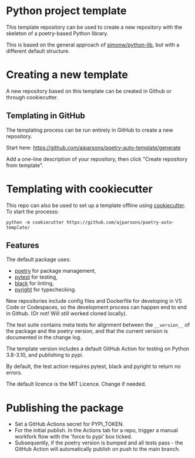 # Python project template

This template repository can be used to create a new repository with the skeleton of a poetry-based Python library.

This is based on the general approach of [simonw/python-lib](https://github.com/simonw/python-lib), but with a different default structure. 

# Creating a new template

A new repository based on this template can be created in Github or through cookiecutter.

## Templating in GitHub

The templating process can be run entirely in GitHub to create a new repository. 

Start here: https://github.com/ajparsons/poetry-auto-template/generate

Add a one-line description of your repository, then click "Create repository from template".

# Templating with cookiecutter

This repo can also be used to set up a template offline using [cookiecutter](https://cookiecutter.readthedocs.io/en/stable/). To start the processs:

```
python -m cookiecutter https://github.com/ajparsons/poetry-auto-template/
```

## Features
 
The default package uses:

* [poetry](https://python-poetry.org/) for package management,
* [pytest](https://docs.pytest.org/en/7.1.x/) for testing,
* [black](https://black.readthedocs.io/en/stable/) for linting,
* [pyright](https://github.com/microsoft/pyright) for typechecking. 

New repositories include config files and Dockerfile for developing in VS Code or Codespaces, so the development process can happen end to end in Github. (Or not! Will still worked cloned locally). 

The test suite contains meta tests for alignment between the `__version__` of the package and the poetry version, and that the current version is documented in the change log. 

The template version includes a default GitHub Action for testing on Python 3.8-3.10, and publishing to pypi.

By default, the test action requires pytest, black and pyright to return no errors.

The default licence is the MIT Licence. Change if needed. 

# Publishing the package

* Set a GitHub Actions secret for PYPI_TOKEN. 
* For the initial publish. In the Actions tab for a repo, trigger a manual workfork flow with the 'force to pypi' box ticked.
* Subsequently, if the poetry version is bumped and all tests pass - the GitHub Action will automatically publish on push to the main branch.
